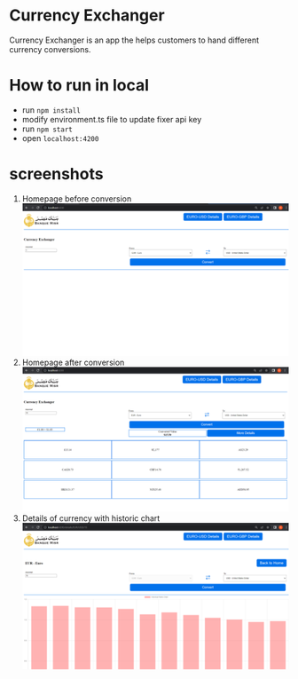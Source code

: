 # Currency Exchanger 
Currency Exchanger is an app the helps customers to hand different currency conversions.

# How to run in local
- run `npm install`
- modify environment.ts file to update fixer api key
- run `npm start`
- open `localhost:4200`

# screenshots
1. Homepage before conversion 
![Alt text](/raw/homepage.png/?raw=true "Homepage")
2. Homepage after conversion
![Alt text](/raw/homepage_after_conversion.png/?raw=true "Homepage after conversion")
3. Details of currency with historic chart
![Alt text](/raw/details.png/?raw=true "Details")
